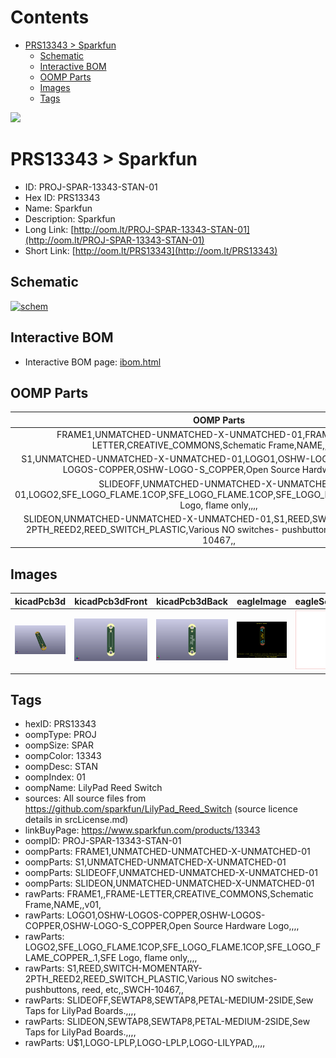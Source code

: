 



Contents
========

* [PRS13343 > Sparkfun](#prs13343--sparkfun)
	* [Schematic](#schematic)
	* [Interactive BOM](#interactive-bom)
	* [OOMP Parts](#oomp-parts)
	* [Images](#images)
	* [Tags](#tags)
  
![][im]
# PRS13343 > Sparkfun

- ID: PROJ-SPAR-13343-STAN-01
- Hex ID: PRS13343
- Name: Sparkfun
- Description: Sparkfun
- Long Link: [http://oom.lt/PROJ-SPAR-13343-STAN-01](http://oom.lt/PROJ-SPAR-13343-STAN-01)
- Short Link: [http://oom.lt/PRS13343](http://oom.lt/PRS13343)

## Schematic
  
[![schem](eagleSchemImage.png)](eagleSchemImage.png)
## Interactive BOM

- Interactive BOM page: [ibom.html](https://htmlpreview.github.io/?https://github.com/oomlout/oomlout_OOMP_projects/blob/main/PROJ-SPAR-13343-STAN-01/kicad/bom/ibom.html)

## OOMP Parts
  

|OOMP Parts|
| :---: |
|FRAME1,UNMATCHED-UNMATCHED-X-UNMATCHED-01,FRAME1,,FRAME-LETTER,CREATIVE_COMMONS,Schematic Frame,NAME,,v01,|
|S1,UNMATCHED-UNMATCHED-X-UNMATCHED-01,LOGO1,OSHW-LOGOS-COPPER,OSHW-LOGOS-COPPER,OSHW-LOGO-S_COPPER,Open Source Hardware Logo,,,,|
|SLIDEOFF,UNMATCHED-UNMATCHED-X-UNMATCHED-01,LOGO2,SFE_LOGO_FLAME.1COP,SFE_LOGO_FLAME.1COP,SFE_LOGO_FLAME_COPPER_.1,SFE Logo, flame only,,,,|
|SLIDEON,UNMATCHED-UNMATCHED-X-UNMATCHED-01,S1,REED,SWITCH-MOMENTARY-2PTH_REED2,REED_SWITCH_PLASTIC,Various NO switches- pushbuttons, reed, etc,,SWCH-10467,,|

## Images
  
  

|kicadPcb3d|kicadPcb3dFront|kicadPcb3dBack|eagleImage|eagleSchemImage|
| :---: | :---: | :---: | :---: | :---: |
|[![kicadPcb3d](kicadPcb3d_140.png)](kicadPcb3d.png)|[![kicadPcb3dFront](kicadPcb3dFront_140.png)](kicadPcb3dFront.png)|[![kicadPcb3dBack](kicadPcb3dBack_140.png)](kicadPcb3dBack.png)|[![eagleImage](eagleImage_140.png)](eagleImage.png)|[![eagleSchemImage](eagleSchemImage_140.png)](eagleSchemImage.png)|

## Tags

- hexID: PRS13343
- oompType: PROJ
- oompSize: SPAR
- oompColor: 13343
- oompDesc: STAN
- oompIndex: 01
- oompName: LilyPad Reed Switch
- sources: All source files from https://github.com/sparkfun/LilyPad_Reed_Switch (source licence details in srcLicense.md)
- linkBuyPage: https://www.sparkfun.com/products/13343
- oompID: PROJ-SPAR-13343-STAN-01
- oompParts: FRAME1,UNMATCHED-UNMATCHED-X-UNMATCHED-01
- oompParts: S1,UNMATCHED-UNMATCHED-X-UNMATCHED-01
- oompParts: SLIDEOFF,UNMATCHED-UNMATCHED-X-UNMATCHED-01
- oompParts: SLIDEON,UNMATCHED-UNMATCHED-X-UNMATCHED-01
- rawParts: FRAME1,,FRAME-LETTER,CREATIVE_COMMONS,Schematic Frame,NAME,,v01,
- rawParts: LOGO1,OSHW-LOGOS-COPPER,OSHW-LOGOS-COPPER,OSHW-LOGO-S_COPPER,Open Source Hardware Logo,,,,
- rawParts: LOGO2,SFE_LOGO_FLAME.1COP,SFE_LOGO_FLAME.1COP,SFE_LOGO_FLAME_COPPER_.1,SFE Logo, flame only,,,,
- rawParts: S1,REED,SWITCH-MOMENTARY-2PTH_REED2,REED_SWITCH_PLASTIC,Various NO switches- pushbuttons, reed, etc,,SWCH-10467,,
- rawParts: SLIDEOFF,SEWTAP8,SEWTAP8,PETAL-MEDIUM-2SIDE,Sew Taps for LilyPad Boards.,,,,
- rawParts: SLIDEON,SEWTAP8,SEWTAP8,PETAL-MEDIUM-2SIDE,Sew Taps for LilyPad Boards.,,,,
- rawParts: U$1,LOGO-LPLP,LOGO-LPLP,LOGO-LILYPAD,,,,,



[im]: kicadPcb3d_450.png
